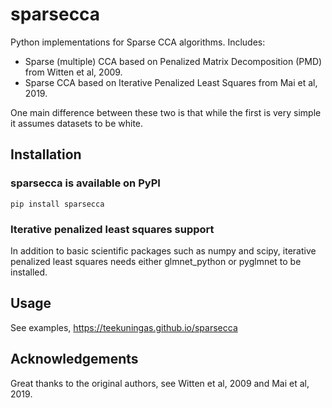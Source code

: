 # sparsecca

Python implementations for Sparse CCA algorithms. Includes:

* Sparse (multiple) CCA based on Penalized Matrix Decomposition (PMD) from Witten et al, 2009.
* Sparse CCA based on Iterative Penalized Least Squares from Mai et al, 2019.  

One main difference between these two is that while the first is very simple it assumes datasets to be white.

## Installation

### sparsecca is available on PyPI

```
pip install sparsecca
```

### Iterative penalized least squares support

In addition to basic scientific packages such as numpy and scipy, iterative penalized least squares needs either glmnet\_python or pyglmnet to be installed.

## Usage

See examples, https://teekuningas.github.io/sparsecca

## Acknowledgements

Great thanks to the original authors, see Witten et al, 2009 and Mai et al, 2019.
